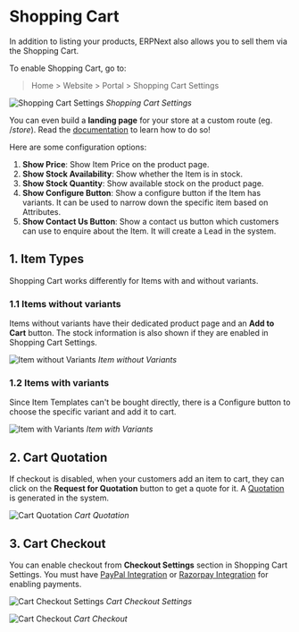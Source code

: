 <!-- add-breadcrumbs -->
# Shopping Cart

In addition to listing your products, ERPNext also allows you to sell them via
the Shopping Cart.

To enable Shopping Cart, go to:

> Home > Website > Portal > Shopping Cart Settings

![Shopping Cart Settings](/docs/v12/assets/img/website/shopping-cart-settings.png)
*Shopping Cart Settings*

You can even build a **landing page** for your store at a custom route (eg. /*store*).
Read the [documentation](/docs/v12/user/manual/en/website/store-landing-page) to learn how to do so!

Here are some configuration options:

1. **Show Price**: Show Item Price on the product page.
1. **Show Stock Availability**: Show whether the Item is in stock.
1. **Show Stock Quantity**: Show available stock on the product page.
1. **Show Configure Button**: Show a configure button if the Item has variants.
   It can be used to narrow down the specific item based on Attributes.
1. **Show Contact Us Button**: Show a contact us button which customers can use
   to enquire about the Item. It will create a Lead in the system.

## 1. Item Types

Shopping Cart works differently for Items with and without variants.

### 1.1 Items without variants

Items without variants have their dedicated product page and an **Add to Cart**
button. The stock information is also shown if they are enabled in Shopping Cart
Settings.

![Item without Variants](/docs/v12/assets/img/website/item-without-variants.png)
*Item without Variants*

### 1.2 Items with variants

Since Item Templates can't be bought directly, there is a Configure button to
choose the specific variant and add it to cart.

![Item with Variants](/docs/v12/assets/img/website/item-with-variants.gif)
*Item with Variants*

## 2. Cart Quotation

If checkout is disabled, when your customers add an item to cart, they can click
on the **Request for Quotation** button to get a quote for it. A [Quotation](/docs/v12/user/manual/en/selling/quotation)
is generated in the system.

![Cart Quotation](/docs/v12/assets/img/website/cart-quotation.png)
*Cart Quotation*

## 3. Cart Checkout

You can enable checkout from **Checkout Settings** section in Shopping Cart
Settings. You must have [PayPal Integration](/docs/v12/user/manual/en/erpnext_integration/paypal-integration)
or [Razorpay Integration](/docs/v12/user/manual/en/erpnext_integration/razorpay-integration)
for enabling payments.

![Cart Checkout Settings](/docs/v12/assets/img/website/cart-checkout-settings.png)
*Cart Checkout Settings*

![Cart Checkout](/docs/v12/assets/img/website/cart-checkout.png)
*Cart Checkout*
